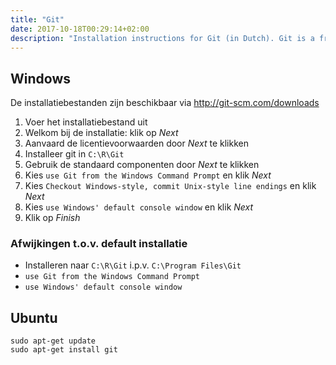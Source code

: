 ```yaml
---
title: "Git"
date: 2017-10-18T00:29:14+02:00
description: "Installation instructions for Git (in Dutch). Git is a free and open source distributed version control system designed to handle everything from small to very large projects with speed and efficiency."
---
```


## Windows

De installatiebestanden zijn beschikbaar via http://git-scm.com/downloads

1. Voer het installatiebestand uit
1. Welkom bij de installatie: klik op _Next_
1. Aanvaard de licentievoorwaarden door _Next_ te klikken
1. Installeer git in `C:\R\Git`
1. Gebruik de standaard componenten door _Next_ te klikken
1. Kies `use Git from the Windows Command Prompt` en klik _Next_
1. Kies `Checkout Windows-style, commit Unix-style line endings` en klik _Next_
1. Kies `use Windows' default console window` en klik _Next_
1. Klik op _Finish_

### Afwijkingen t.o.v. default installatie

- Installeren naar `C:\R\Git` i.p.v. `C:\Program Files\Git`
- `use Git from the Windows Command Prompt`
- `use Windows' default console window`

## Ubuntu

```
sudo apt-get update
sudo apt-get install git
```

